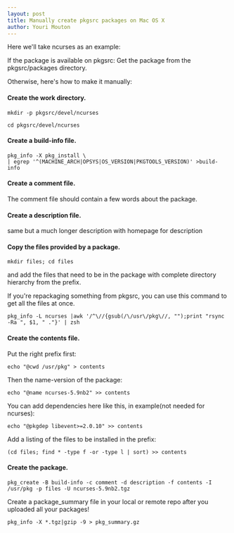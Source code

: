 ```yaml
---
layout: post
title: Manually create pkgsrc packages on Mac OS X
author: Youri Mouton
---
```


Here we'll take ncurses as an example:

If the package is available on pkgsrc:
Get the package from the pkgsrc/packages directory.

Otherwise, here's how to make it manually:


#### Create the work directory.            

`mkdir -p pkgsrc/devel/ncurses`          

`cd pkgsrc/devel/ncurses`             

#### Create a build-info file.

`pkg_info -X pkg_install \`              
`| egrep '^(MACHINE_ARCH|OPSYS|OS_VERSION|PKGTOOLS_VERSION)' >build-info`            


#### Create a comment file.

The comment file should contain a few words about the package.

#### Create a description file.

same but a much longer description with homepage for description

#### Copy the files provided by a package.

`mkdir files; cd files`                 

and add the files that need to be in the package with complete directory hierarchy from the prefix.

If you're repackaging something from pkgsrc, you can use this command to get all the files at once.

`pkg_info -L ncurses |awk '/^\//{gsub(/\/usr\/pkg\//, "");print "rsync -Ra ", $1, " ."}' | zsh`            


#### Create the contents file.

Put the right prefix first:    

`echo "@cwd /usr/pkg" > contents`             

Then the name-version of the package:      

`echo "@name ncurses-5.9nb2" >> contents`                

You can add dependencies here like this, in example(not needed for ncurses):     

`echo "@pkgdep libevent>=2.0.10" >> contents`      

Add a listing of the files to be installed in the prefix:

`(cd files; find * -type f -or -type l | sort) >> contents`               



#### Create the package.

`pkg_create -B build-info -c comment -d description -f contents -I /usr/pkg -p files -U ncurses-5.9nb2.tgz`                          


Create a package_summary file in your local or remote repo after you uploaded all your packages!

`pkg_info -X *.tgz|gzip -9 > pkg_summary.gz`          



